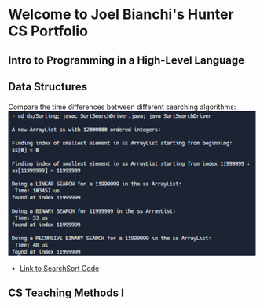 # Welcome to Joel Bianchi's Hunter CS Portfolio

## Intro to Programming in a High-Level Language


## Data Structures
#### 
Compare the time differences between different searching algorithms:
![Searching Algorithm Console](resources/SearchSort.png)
* [Link to SearchSort Code](https://github.com/hunter-teacher-cert/cohort-3-summer-work-JABianchi/blob/master/ds/Sorting/SortSearchDriver.java)

## CS Teaching Methods I



